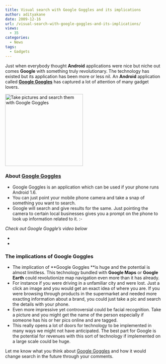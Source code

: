 ```yaml
---
title: Visual search with Google Goggles and its implications
author: adityakane
date: 2009-12-16
url: /visual-search-with-google-goggles-and-its-implications/
views:
  - 35
categories:
  - News
tags:
  - Gadgets
---
```

Just when everybody thought **Android** applications were nice but niche out comes **Google** with something truly revolutionary. The technology has existed but its application has been more or less nil. An **Android** application called **<a href="http://www.google.com/mobile/goggles/#landmark" onclick="_gaq.push(['_trackEvent', 'outbound-article', 'http://www.google.com/mobile/goggles/#landmark', 'Google Googles']);" >Google Googles</a>** has captured a lot of attention of many gadget lovers.

<img class="alignnone size-full wp-image-17912" title="Take pictures and search them with Google Goggles" src="http://cdn.devilsworkshop.org/files/2009/12/google_goggles1.png" alt="Take pictures and search them with Google Goggles" width="250" height="231" />

### About <a href="http://www.google.com/mobile/goggles/#landmark" onclick="_gaq.push(['_trackEvent', 'outbound-article', 'http://www.google.com/mobile/goggles/#landmark', 'Google Goggles']);" >Google Goggles</a>

  * Google Goggles is an application which can be used if your phone runs Android 1.6.
  * You can just point your mobile phone camera and take a snap of something you want to search.
  * Google will search and give results for the same. Just pointing the camera to certain local businesses gives you a prompt on the phone to look up information related to it. <img src="http://devilsworkshop.org/wp-includes/images/smilies/simple-smile.png" alt=":-)" class="wp-smiley" style="height: 1em; max-height: 1em;" />

*Check out Google Goggle&#8217;s video below*

  
*  
*

### The implications of Google Goggles

  * The implication of **Google Goggles **is huge and the potential is almost limitless. This technology bundled with **Google Maps** or **Google Earth** could revolutionize map navigation even more than it has already.
  * For instance if you were driving in a unfamiliar city and were lost. Just a click an image and you would get an exact idea of where you are. If you were browsing through products in the supermarket and needed more exacting information about a brand, you could just take a pic and search the details with your phone.
  * Even more impressive yet controversial could be facial recognition. Take a picture and you might get the name of the person especially if someone has his or her pics online and are tagged.
  * This really opens a lot of doors for technology to be implemented in many ways we might not have anticipated. The best part for Google is the potential for revenues with this sort of technology if implemented on a large scale could be huge.

Let me know what you think about <a href="http://www.google.com/mobile/goggles/#landmark" onclick="_gaq.push(['_trackEvent', 'outbound-article', 'http://www.google.com/mobile/goggles/#landmark', 'Google Goggles']);" >Google Goggles</a> and how it would change search in the future through your comments.
